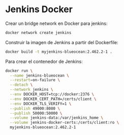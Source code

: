 # Jenkins Docker

Crear un bridge network en Docker para jenkins:

```bash
docker network create jenkins
```

Construir la imagen de Jenkins a partir del Dockerfile:

```bash
docker build -t myjenkins-blueocean:2.462.2-1 .
```

Para crear el contenedor de Jenkins:

```bash
docker run \
  --name jenkins-blueocean \
  --restart=on-failure \
  --detach \
  --network jenkins \
  --env DOCKER_HOST=tcp://docker:2376 \
  --env DOCKER_CERT_PATH=/certs/client \
  --env DOCKER_TLS_VERIFY=1 \
  --publish 49000:8080 \
  --publish 50000:50000 \
  --volume jenkins-data:/var/jenkins_home \
  --volume jenkins-docker-certs:/certs/client:ro \
  myjenkins-blueocean:2.462.2-1
```
